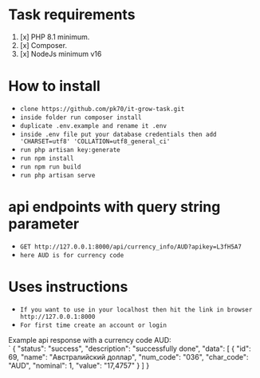 # Task requirements
1. [x] PHP 8.1 minimum.
2. [x] Composer.
3. [x] NodeJs minimum v16

# How to install
- `clone https://github.com/pk70/it-grow-task.git`
- `inside folder run composer install`
- `duplicate .env.example and rename it .env`
- `inside .env file put your database credentials then add 'CHARSET=utf8' 'COLLATION=utf8_general_ci'`
- `run php artisan key:generate`
- `run npm install`
- `run npm run build`
- `run php artisan serve`

# api endpoints with query string parameter
- `GET http://127.0.0.1:8000/api/currency_info/AUD?apikey=L3fH5A7`
- `here AUD is for currency code`

# Uses instructions
- `If you want to use in your localhost then hit the link in browser http://127.0.0.1:8000`
- `For first time create an account or login`


Example api response with a currency code AUD:  
`    {
  "status": "success",
  "description": "successfully done",
  "data": [
    {
      "id": 69,
      "name": "Австралийский доллар",
      "num_code": "036",
      "char_code": "AUD",
      "nominal": 1,
      "value": "17,4757"
    }
  ]
}
  
 